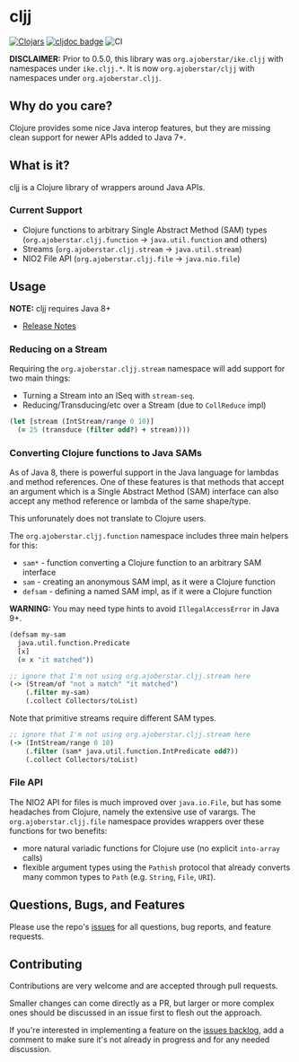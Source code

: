 # cljj

[![Clojars](https://img.shields.io/clojars/v/org.ajoberstar/cljj.svg?style=flat-square)](http://clojars.org/org.ajoberstar/cljj)
[![cljdoc badge](https://cljdoc.org/badge/org.ajoberstar/cljj)](https://cljdoc.org/d/org.ajoberstar/cljj)
![CI](https://github.com/ajoberstar/cljj/workflows/CI/badge.svg)

**DISCLAIMER:** Prior to 0.5.0, this library was `org.ajoberstar/ike.cljj` with namespaces under `ike.cljj.*`. It is now `org.ajoberstar/cljj` with namespaces under `org.ajoberstar.cljj`.

## Why do you care?

Clojure provides some nice Java interop features, but they are missing clean support for newer APIs added to
Java 7+.

## What is it?

cljj is a Clojure library of wrappers around Java APIs.

### Current Support

* Clojure functions to arbitrary Single Abstract Method (SAM) types (`org.ajoberstar.cljj.function` -> `java.util.function` and others)
* Streams (`org.ajoberstar.cljj.stream` -> `java.util.stream`)
* NIO2 File API (`org.ajoberstar.cljj.file` -> `java.nio.file`)

## Usage

**NOTE:** cljj requires Java 8+

* [Release Notes](https://github.com/ajoberstar/cljj/releases)

### Reducing on a Stream

Requiring the `org.ajoberstar.cljj.stream` namespace will add support for two main things:

- Turning a Stream into an ISeq with `stream-seq`.
- Reducing/Transducing/etc over a Stream (due to `CollReduce` impl)

```clojure
(let [stream (IntStream/range 0 10)]
  (= 25 (transduce (filter odd?) + stream))))
```

### Converting Clojure functions to Java SAMs

As of Java 8, there is powerful support in the Java language for lambdas and
method references. One of these features is that methods that accept an argument
which is a Single Abstract Method (SAM) interface can also accept any method reference
or lambda of the same shape/type.

This unforunately does not translate to Clojure users.

The `org.ajoberstar.cljj.function` namespace includes three main helpers for this:

* `sam*` - function converting a Clojure function to an arbitrary SAM interface
* `sam` - creating an anonymous SAM impl, as it were a Clojure function
* `defsam` - defining a named SAM impl, as if it were a Clojure function

**WARNING:** You may need type hints to avoid `IllegalAccessError` in Java 9+.

```clojure
(defsam my-sam
  java.util.function.Predicate
  [x]
  (= x "it matched"))

;; ignore that I'm not using org.ajoberstar.cljj.stream here
(-> (Stream/of "not a match" "it matched")
    (.filter my-sam)
    (.collect Collectors/toList)
```

Note that primitive streams require different SAM types.

```clojure
;; ignore that I'm not using org.ajoberstar.cljj.stream here
(-> (IntStream/range 0 10)
    (.filter (sam* java.util.function.IntPredicate odd?))
    (.collect Collectors/toList)
```

### File API

The NIO2 API for files is much improved over `java.io.File`, but has some headaches from
Clojure, namely the extensive use of varargs. The `org.ajoberstar.cljj.file` namespace provides wrappers
over these functions for two benefits:

- more natural variadic functions for Clojure use (no explicit `into-array` calls)
- flexible argument types using the `Pathish` protocol that already converts many common types
to `Path` (e.g. `String`, `File`, `URI`).

## Questions, Bugs, and Features

Please use the repo's [issues](https://github.com/ajoberstar/cljj/issues)
for all questions, bug reports, and feature requests.

## Contributing

Contributions are very welcome and are accepted through pull requests.

Smaller changes can come directly as a PR, but larger or more complex
ones should be discussed in an issue first to flesh out the approach.

If you're interested in implementing a feature on the
[issues backlog](https://github.com/ajoberstar/cljj/issues), add a comment
to make sure it's not already in progress and for any needed discussion.

